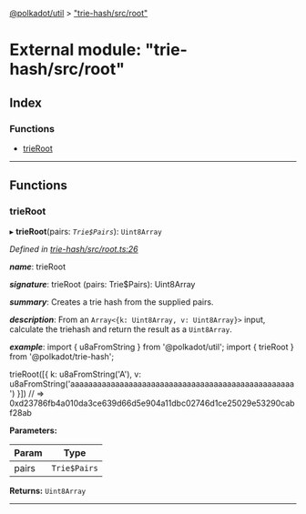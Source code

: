 [@polkadot/util](../README.md) > ["trie-hash/src/root"](../modules/_trie_hash_src_root_.md)

# External module: "trie-hash/src/root"

## Index

### Functions

* [trieRoot](_trie_hash_src_root_.md#trieroot)

---

## Functions

<a id="trieroot"></a>

###  trieRoot

▸ **trieRoot**(pairs: *`Trie$Pairs`*): `Uint8Array`

*Defined in [trie-hash/src/root.ts:26](https://github.com/polkadot-js/util/blob/7550b44/packages/trie-hash/src/root.ts#L26)*

*__name__*: trieRoot

*__signature__*: trieRoot (pairs: Trie$Pairs): Uint8Array

*__summary__*: Creates a trie hash from the supplied pairs.

*__description__*: From an `Array<{k: Uint8Array, v: Uint8Array}>` input, calculate the triehash and return the result as a `Uint8Array`.

*__example__*: import { u8aFromString } from '@polkadot/util'; import { trieRoot } from '@polkadot/trie-hash';

trieRoot(\[{ k: u8aFromString('A'), v: u8aFromString('aaaaaaaaaaaaaaaaaaaaaaaaaaaaaaaaaaaaaaaaaaaaaaaaaa') }\]) // => 0xd23786fb4a010da3ce639d66d5e904a11dbc02746d1ce25029e53290cabf28ab

**Parameters:**

| Param | Type |
| ------ | ------ |
| pairs | `Trie$Pairs` |

**Returns:** `Uint8Array`

___

